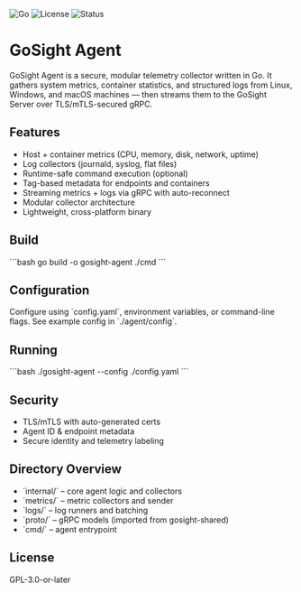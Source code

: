 ![Go](https://img.shields.io/badge/built%20with-Go-blue) ![License](https://img.shields.io/github/license/aaronlmathis/gosight-agent) ![Status](https://img.shields.io/badge/status-active-brightgreen)

# GoSight Agent

GoSight Agent is a secure, modular telemetry collector written in Go. It gathers system metrics, container statistics, and structured logs from Linux, Windows, and macOS machines — then streams them to the GoSight Server over TLS/mTLS-secured gRPC.

## Features

- Host + container metrics (CPU, memory, disk, network, uptime)
- Log collectors (journald, syslog, flat files)
- Runtime-safe command execution (optional)
- Tag-based metadata for endpoints and containers
- Streaming metrics + logs via gRPC with auto-reconnect
- Modular collector architecture
- Lightweight, cross-platform binary

## Build

\`\`\`bash
go build -o gosight-agent ./cmd
\`\`\`

## Configuration

Configure using \`config.yaml\`, environment variables, or command-line flags. See example config in \`./agent/config\`.

## Running

\`\`\`bash
./gosight-agent --config ./config.yaml
\`\`\`

## Security

- TLS/mTLS with auto-generated certs
- Agent ID & endpoint metadata
- Secure identity and telemetry labeling

## Directory Overview

- \`internal/\` – core agent logic and collectors
- \`metrics/\` – metric collectors and sender
- \`logs/\` – log runners and batching
- \`proto/\` – gRPC models (imported from gosight-shared)
- \`cmd/\` – agent entrypoint

## License

GPL-3.0-or-later
